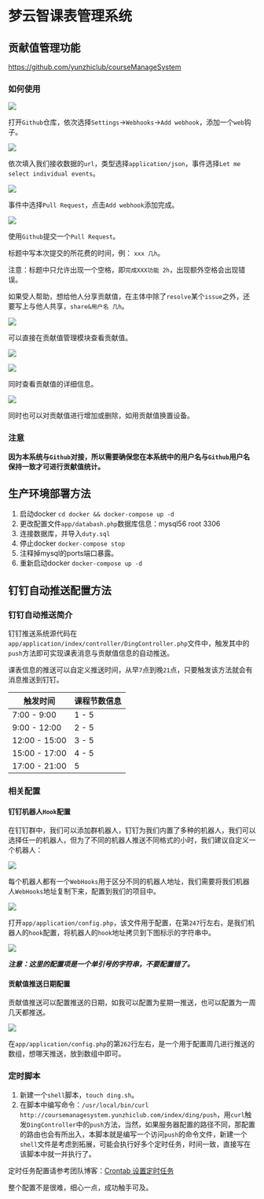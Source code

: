 # 梦云智课表管理系统

## 贡献值管理功能
https://github.com/yunzhiclub/courseManageSystem


### 如何使用

![](image/contribution/0.png)

打开`Github`仓库，依次选择`Settings`->`Webhooks`->`Add webhook`，添加一个`web`钩子。

![](image/contribution/1.png)

依次填入我们接收数据的`url`，类型选择`application/json`，事件选择`Let me select individual events`。

![](image/contribution/2.png)

事件中选择`Pull Request`，点击`Add webhook`添加完成。

![](image/contribution/3.png)

使用`Github`提交一个`Pull Request`。

标题中写本次提交的所花费的时间，例： `xxx 几h`。

注意：标题中只允许出现一个空格，即`完成XXX功能 2h`，出现额外空格会出现错误。

如果受人帮助，想给他人分享贡献值，在主体中除了`resolve`某个`issue`之外，还要写上与他人共享，`share&用户名 几h`。

![](image/contribution/4.png)

可以直接在贡献值管理模块查看贡献值。

![](image/contribution/5.png)

![](image/contribution/6.png)

同时查看贡献值的详细信息。

![](image/contribution/7.png)

同时也可以对贡献值进行增加或删除，如用贡献值换置设备。

### 注意

**因为本系统与`Github`对接，所以需要确保您在本系统中的用户名与`Github`用户名保持一致才可进行贡献值统计。**


## 生产环境部署方法
1. 启动docker `cd docker && docker-compose up -d`
2. 更改配置文件`app/databash.php`数据库信息：mysql56 root 3306
3. 连接数据库，并导入`duty.sql`
4. 停止docker `docker-compose stop`
5. 注释掉mysql的ports端口暴露。
6. 重新启动docker `docker-compose up -d`


## 钉钉自动推送配置方法

### 钉钉自动推送简介

钉钉推送系统源代码在`app/application/index/controller/DingController.php`文件中，触发其中的`push`方法即可实现课表消息与贡献值信息的自动推送。

课表信息的推送可以自定义推送时间，从早`7`点到晚`21`点，只要触发该方法就会有消息推送到钉钉。

|    触发时间    | 课程节数信息 |
| ------------- | --------- |
| 7:00  - 9:00  |   1 - 5   |
| 9:00  - 12:00 |   2 - 5   |
| 12:00 - 15:00 |   3 - 5   |
| 15:00 - 17:00 |   4 - 5   |
| 17:00 - 21:00 |     5     |

### 相关配置

#### 钉钉机器人`Hook`配置

在钉钉群中，我们可以添加群机器人，钉钉为我们内置了多种的机器人，我们可以选择任一的机器人，但为了不同的机器人推送不同格式的小时，我们建议自定义一个机器人：

![](image/config/addRobot.png)

每个机器人都有一个`WebHooks`用于区分不同的机器人地址，我们需要将我们机器人`WebHooks`地址复制下来，配置到我们的项目中。

![](image/config/getWebhooks.png)

打开`app/application/config.php`，该文件用于配置，在第`247`行左右，是我们机器人的`hook`配置，将机器人的`hook`地址拷贝到下图标示的字符串中。

![](image/config/setWebhooks.png)

***注意：这里的配置项是一个单引号的字符串，不要配置错了。***

#### 贡献值推送日期配置

贡献值推送可以配置推送的日期，如我可以配置为星期一推送，也可以配置为一周几天都推送。

![](image/config/setContributionTime.png)

在`app/application/config.php`的第`262`行左右，是一个用于配置周几进行推送的数组，想哪天推送，放到数组中即可。

### 定时脚本

1. 新建一个`shell`脚本，`touch ding.sh`。
2. 在脚本中编写命令：`/usr/local/bin/curl http://coursemanagesystem.yunzhiclub.com/index/ding/push`，用`curl`触发`DingController`中的`push`方法，当然，如果服务器配置的路径不同，那配置的路由也会有所出入，本脚本就是编写一个访问`push`的命令文件，新建一个`shell`文件是考虑到拓展，可能会执行好多个定时任务，时间一致，直接写在该脚本中就一并执行了。

定时任务配置请参考团队博客：[Crontab 设置定时任务](http://www.mengyunzhi.com/index.php/2017/11/29/freebsd-use-crontab-set-task/)

整个配置不是很难，细心一点，成功触手可及。